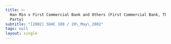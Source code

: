 ```yaml
---
title: >-
  Han Min v First Commercial Bank and Others (First Commercial Bank, Third
  Party)
subtitle: "[2002] SGHC 108 / 20\_May\_2002"
tags: null
layout: single
---
```


